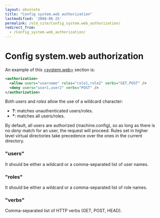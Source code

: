 ```yaml
---
layout: obsolete
title: "Config system.web authorization"
lastmodified: '2008-06-25'
permalink: /old_site/Config_system.web_authorization/
redirect_from:
  - /Config_system.web_authorization/
---
```


Config system.web authorization
===============================

An example of this [\<system.web\>]({{site.github.url}}/old_site/Config_system.web "Config system.web") section is:

``` xml
<authorization>
  <allow users="username" roles="role1,role2" verbs="GET,POST" />
  <deny users="user1,user2" verbs="POST" />
</authorization>
```

Both *users* and *roles* allow the use of a wildcard character:

-   **?**: matches unauthenticated users/roles.
-   **\***: matches all users/roles.

By default, all users are authorized (machine.config), so as long as there is no *deny* match for an user, the request will proceed. Rules set in higher level virtual directories take precedence over the ones in the current directory.

### "users"

It should be either a wildcard or a comma-separated list of user names.

### "roles"

It should be either a wildcard or a comma-separated list of role names.

### "verbs"

Comma-separated list of HTTP verbs (GET, POST, HEAD).

